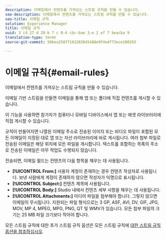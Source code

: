 ```yaml
---
description: 이메일에서 컨텐츠를 가져오는 스트림 규칙을 만들 수 있습니다.
seo-description: 이메일에서 컨텐츠를 가져오는 스트림 규칙을 만들 수 있습니다.
seo-title: 이메일 규칙
solution: Experience Manager
title: 이메일 규칙
uuid: 3 cd 27 d 28-b 7 c 0-4 cbc-bae 3-e 2 ef 7 beacba 9
translation-type: tm+mt
source-git-commit: 566ea2587f101202045488e9f4edf73ece100293

---
```



# 이메일 규칙{#email-rules}

이메일에서 컨텐츠를 가져오는 스트림 규칙을 만들 수 있습니다.

이메일 기반 스트림을 만들면 이메일을 통해 앱 또는 폴더에 직접 컨텐츠를 게시할 수 있습니다.

이 기능을 사용하면 참가자가 컴퓨터나 모바일 디바이스에서 앱 또는 에셋 라이브러리에 직접 게시할 수 있습니다.

규칙이 만들어지면 나열된 이메일 주소로 전송된 이미지 또는 비디오 파일이 포함된 모든 이메일이 지정된 대로 앱 또는 자산 라이브러리에 바로 게시됩니다. 여러 첨부 파일로 전송된 이메일은 해당 위치에 모든 파일을 게시합니다. 텍스트를 포함하는 목록의 주소로 전송된 이메일은 아무 작업도 수행되지 않습니다.

전송되면, 이메일 필드는 컨텐츠의 다음 항목을 채우는 데 사용됩니다.

* **[!UICONTROL From:]** 사용자 계정이 존재하는 경우 컨텐츠 작성자로 사용됩니다. 보낸 사람에게 계정이 존재하지 않으면 작성자가 익명으로 표시됩니다.
* **[!UICONTROL Subject:]** 컨텐츠 제목에 사용됩니다.
* **[!UICONTROL Body:]** Studio 내에서 컨텐츠 세부 사항을 채우는 데 사용됩니다.
* **[!UICONTROL Attachments:]** 미디어 파일을 첨부해야 합니다. 그렇지 않으면 이메일이 무시됩니다. 지원되는 파일 형식으로는 3 GP, ASF, AVI, DV, GIF, JPG, MOV, MP 4, MPEG, MPG, PNG, QT 및 WMV가 있습니다. 모든 첨부 파일의 크기는 25 MB 파일 크기보다 작아야 합니다.

모든 스트림 규칙에 대한 추가 스트림 규칙 옵션은 모든 스트림 규칙에 [대한 스트림 규칙 옵션을 참조하십시오](../c-streams/c-stream-rule-options-for-all-stream-rules.md#c_stream_rule_options_for_all_stream_rules).
